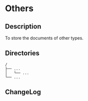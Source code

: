 # Others

## Description

To store the documents of other types.


## Directories

```
/
├── ...
│   └── ...
└── ...
```


## ChangeLog

